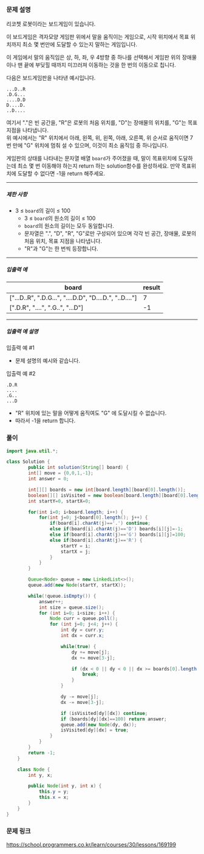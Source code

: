 
### 문제 설명
<p>리코쳇 로봇이라는 보드게임이 있습니다. </p>

<p>이 보드게임은 격자모양 게임판 위에서 말을 움직이는 게임으로, 시작 위치에서 목표 위치까지 최소 몇 번만에 도달할 수 있는지 말하는 게임입니다. </p>

<p>이 게임에서 말의 움직임은 상, 하, 좌, 우 4방향 중 하나를 선택해서 게임판 위의 장애물이나 맨 끝에 부딪힐 때까지 미끄러져 이동하는 것을 한 번의 이동으로 칩니다. </p>

<p>다음은 보드게임판을 나타낸 예시입니다.</p>
<code>...D..R
.D.G...
....D.D
D....D.
..D....
</code>

<p>여기서 "."은 빈 공간을, "R"은 로봇의 처음 위치를, "D"는 장애물의 위치를, "G"는 목표지점을 나타냅니다.<br>
위 예시에서는 "R" 위치에서 아래, 왼쪽, 위, 왼쪽, 아래, 오른쪽, 위 순서로 움직이면 7번 만에 "G" 위치에 멈춰 설 수 있으며, 이것이 최소 움직임 중 하나입니다.</p>

<p>게임판의 상태를 나타내는 문자열 배열 <code>board</code>가 주어졌을 때, 말이 목표위치에 도달하는데 최소 몇 번 이동해야 하는지 return 하는 solution함수를 완성하세요. 만약 목표위치에 도달할 수 없다면 -1을 return 해주세요.</p>

<hr>

<h5>제한 사항</h5>

<ul>
<li>3 &le; <code>board</code>의 길이 &le; 100

<ul>
<li>3 &le; <code>board</code>의 원소의 길이 &le; 100</li>
<li><code>board</code>의 원소의 길이는 모두 동일합니다.</li>
<li>문자열은 ".", "D", "R", "G"로만 구성되어 있으며 각각 빈 공간, 장애물, 로봇의 처음 위치, 목표 지점을 나타냅니다.</li>
<li>"R"과 "G"는 한 번씩 등장합니다.</li>
</ul></li>
</ul>

<hr>

<h5>입출력 예</h5>
<table class="table">
        <thead><tr>
<th>board</th>
<th>result</th>
</tr>
</thead>
        <tbody><tr>
<td>["...D..R", ".D.G...", "....D.D", "D....D.", "..D...."]</td>
<td>7</td>
</tr>
<tr>
<td>[".D.R", "....", ".G..", "...D"]</td>
<td>-1</td>
</tr>
</tbody>
      </table>
<hr>

<h5>입출력 예 설명</h5>

<p>입출력 예 #1</p>

<ul>
<li>문제 설명의 예시와 같습니다.</li>
</ul>

<p>입출력 예 #2</p>
<div class="highlight"><pre class="codehilite"><code>.D.R
....
.G..
...D
</code></pre></div>
<ul>
<li>"R" 위치에 있는 말을 어떻게 움직여도 "G" 에 도달시킬 수 없습니다.</li>
<li>따라서 -1을 return 합니다.</li>
</ul>

### 풀이
``` java
import java.util.*;

class Solution {
		public int solution(String[] board) {
		int[] move = {0,0,1,-1};
		int answer = 0;

		int[][] boards = new int[board.length][board[0].length()];
		boolean[][] isVisited = new boolean[board.length][board[0].length()];
		int startY=0, startX=0;

		for(int i=0; i<board.length; i++) {
			for(int j=0; j<board[0].length(); j++) {
				if(board[i].charAt(j)=='.') continue;
				else if(board[i].charAt(j)=='D') boards[i][j]=-1;
				else if(board[i].charAt(j)=='G') boards[i][j]=100;
				else if(board[i].charAt(j)=='R') {
					startY = i;
					startX = j;
				}
			}
		}

		Queue<Node> queue = new LinkedList<>();
		queue.add(new Node(startY, startX));

		while(!queue.isEmpty()) {
			answer++;
			int size = queue.size();
			for (int i=0; i<size; i++) {
				Node curr = queue.poll();
				for (int j=0; j<4; j++) {
					int dy = curr.y;
					int dx = curr.x;

					while(true) {
						dy += move[j];
						dx += move[3-j];

						if (dx < 0 || dy < 0 || dx >= boards[0].length || dy >= boards.length || boards[dy][dx]==-1) {
							break;
						}
					}

					dy -= move[j];
					dx -= move[3-j];

					if (isVisited[dy][dx]) continue;
					if (boards[dy][dx]==100) return answer;
					queue.add(new Node(dy, dx));
					isVisited[dy][dx] = true;
				}
			}
		}
		return -1;
	}

	class Node {
		int y, x;

		public Node(int y, int x) {
			this.y = y;
			this.x = x;
		}
	}
}
```

### 문제 링크
https://school.programmers.co.kr/learn/courses/30/lessons/169199
